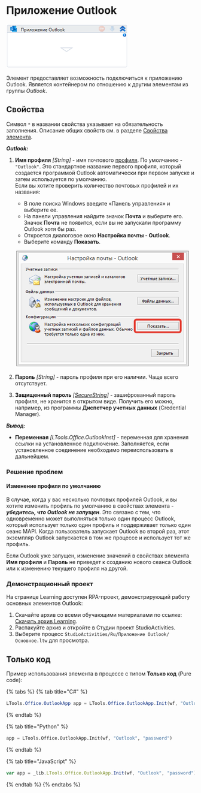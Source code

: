 # Приложение Outlook

![](../../../resources/activities/basic/outlook/image-190.png)

Элемент предоставляет возможность подключиться к приложению Outlook. Является контейнером по отношению к другим элементам из группы *Outlook*.

## Свойства
Символ `*` в названии свойства указывает на обязательность заполнения. Описание общих свойств см. в разделе [Свойства элемента](https://docs.primo-rpa.ru/primo-rpa/primo-studio/process/elements#svoistva-elementa).

***Outlook:*** 

1. **Имя профиля** *[String]* - имя почтового [профиля](https://support.microsoft.com/ru-ru/office/%D0%BE%D0%B1%D0%B7%D0%BE%D1%80-%D0%BA%D0%BE%D0%BD%D1%84%D0%B8%D0%B3%D1%83%D1%80%D0%B0%D1%86%D0%B8%D0%B9-%D1%8D%D0%BB%D0%B5%D0%BA%D1%82%D1%80%D0%BE%D0%BD%D0%BD%D0%BE%D0%B9-%D0%BF%D0%BE%D1%87%D1%82%D1%8B-microsoft-outlook-9073a8ac-c3d6-421d-b5b9-fcedff7642fc). По умолчанию - `"Outlook"`. Это стандартное название первого профиля, который создается программой Outlook автоматически при первом запуске и затем используется по умолчанию.\
   Если вы хотите проверить количество почтовых профилей и их названия:
   * В поле поиска Windows введите «Панель управления» и выберите ее.
   * На панели управления найдите значок **Почта** и выберите его. Значок **Почта** не появится, если вы не запускали программу Outlook хотя бы раз.
   * Откроется диалоговое окно **Настройка почты - Outlook**.
   * Выберите команду **Показать**.

    ![](../../../resources/activities/basic/outlook/win-outlook-show.png)
   
1. **Пароль** *[String]* - пароль профиля при его наличии. Чаще всего отсутствует.
1. **Защищенный пароль** *[[SecureString](https://learn.microsoft.com/ru-ru/dotnet/api/system.security.securestring?view=netcore-2.0)]* - зашифрованный пароль профиля, не хранится в открытом виде. Получить его можно, например, из программы **Диспетчер учетных данных** (Credential Manager).

***Вывод:***

* **Переменная** *[LTools.Office.OutlookInst]* - переменная для хранения ссылки на установленное подключение. Заполняется, если установленное соединение необходимо переиспользовать в дальнейшем.


### Решение проблем

#### Изменение профиля по умолчанию
В случае, когда у вас несколько почтовых профилей Outlook, и вы хотите изменить профиль по умолчанию в свойствах элемента - ***убедитесь, что Outlook не запущен***. Это связано с тем, что одновременно может выполняться только один процесс Outlook, который использует только один профиль и поддерживает только один сеанс MAPI. Когда пользователь запускает Outlook во второй раз, этот экземпляр Outlook запускается в том же процессе и использует тот же профиль.

Если Outlook уже запущен, изменение значений в свойствах элемента **Имя профиля** и **Пароль** не приведет к созданию нового сеанса Outlook или к изменению текущего профиля на другой.


### Демонстрационный проект
На странице Learning доступен RPA-проект, демонстрирующий работу основных элементов Outlook:
1. Скачайте архив со всеми обучающими материалами по ссылке: [Скачать архив Learning](https://github.com/PrimoRPA/Learning/archive/refs/heads/master.zip).
2. Распакуйте архив и откройте в Студии проект StudioActivities.
3. Выберите процесс `StudioActivities/Ru/Приложение Outlook/Основное.ltw` для просмотра.


## Только код
Пример использования элемента в процессе с типом **Только код** (Pure code):

{% tabs %}
{% tab title="C#" %}
```csharp
LTools.Office.OutlookApp app = LTools.Office.OutlookApp.Init(wf, "Outlook", "password");
```
{% endtab %}

{% tab title="Python" %}
```python
app = LTools.Office.OutlookApp.Init(wf, "Outlook", "password")
```
{% endtab %}

{% tab title="JavaScript" %}
```javascript
var app = _lib.LTools.Office.OutlookApp.Init(wf, "Outlook", "password");
```
{% endtab %}
{% endtabs %}
